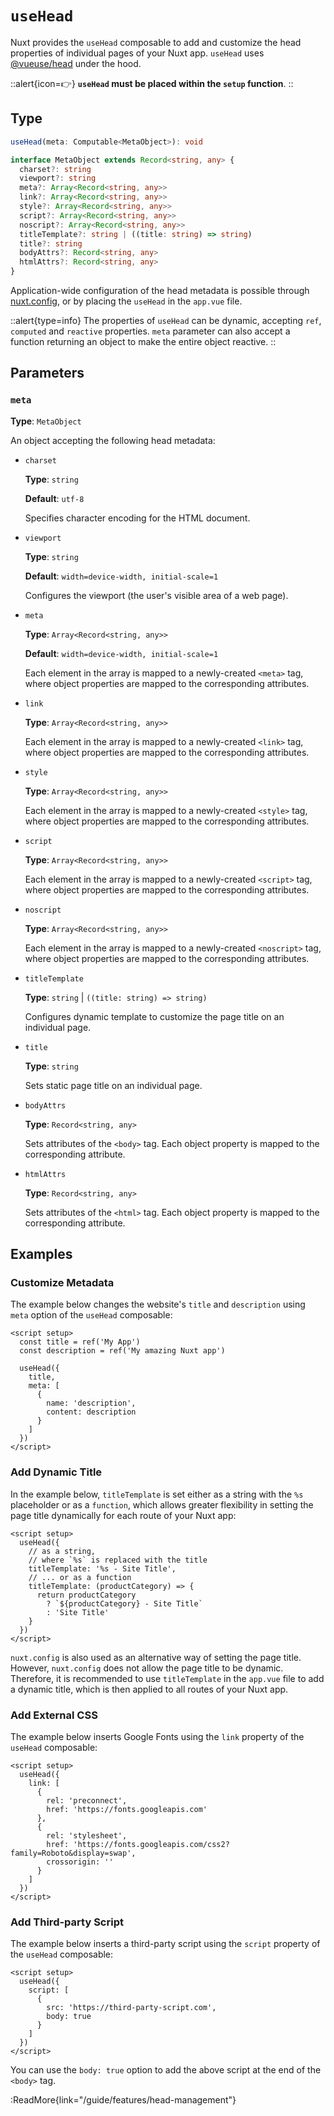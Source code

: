 # `useHead`

Nuxt provides the `useHead` composable to add and customize the head properties of individual pages of your Nuxt app. `useHead` uses [@vueuse/head](https://github.com/vueuse/head) under the hood.

::alert{icon=👉}
**`useHead` must be placed within the `setup` function**.
::

## Type

```ts
useHead(meta: Computable<MetaObject>): void

interface MetaObject extends Record<string, any> {
  charset?: string
  viewport?: string
  meta?: Array<Record<string, any>>
  link?: Array<Record<string, any>>
  style?: Array<Record<string, any>>
  script?: Array<Record<string, any>>
  noscript?: Array<Record<string, any>>
  titleTemplate?: string | ((title: string) => string)
  title?: string
  bodyAttrs?: Record<string, any>
  htmlAttrs?: Record<string, any>
}
```

Application-wide configuration of the head metadata is possible through [nuxt.config](/api/configuration/nuxt.config#head), or by placing the `useHead` in the `app.vue` file.

::alert{type=info}
The properties of `useHead` can be dynamic, accepting `ref`, `computed` and `reactive` properties. `meta` parameter can also accept a function returning an object to make the entire object reactive.
::

## Parameters

### `meta`

**Type**: `MetaObject`

An object accepting the following head metadata:

- `charset`

  **Type**: `string`

  **Default**: `utf-8`

  Specifies character encoding for the HTML document.

- `viewport`

  **Type**: `string`

  **Default**: `width=device-width, initial-scale=1`

  Configures the viewport (the user's visible area of a web page).

- `meta`

  **Type**: `Array<Record<string, any>>`

  **Default**: `width=device-width, initial-scale=1`

  Each element in the array is mapped to a newly-created `<meta>` tag, where object properties are mapped to the corresponding attributes.

- `link`

  **Type**: `Array<Record<string, any>>`

  Each element in the array is mapped to a newly-created `<link>` tag, where object properties are mapped to the corresponding attributes.

- `style`

  **Type**: `Array<Record<string, any>>`

  Each element in the array is mapped to a newly-created `<style>` tag, where object properties are mapped to the corresponding attributes.

- `script`

  **Type**: `Array<Record<string, any>>`

  Each element in the array is mapped to a newly-created `<script>` tag, where object properties are mapped to the corresponding attributes.

- `noscript`

  **Type**: `Array<Record<string, any>>`

  Each element in the array is mapped to a newly-created `<noscript>` tag, where object properties are mapped to the corresponding attributes.

- `titleTemplate`

  **Type**: `string` | `((title: string) => string)`

  Configures dynamic template to customize the page title on an individual page.

- `title`

  **Type**: `string`

  Sets static page title on an individual page.

- `bodyAttrs`

  **Type**: `Record<string, any>`

  Sets attributes of the `<body>` tag. Each object property is mapped to the corresponding attribute.

- `htmlAttrs`

  **Type**: `Record<string, any>`

  Sets attributes of the `<html>` tag. Each object property is mapped to the corresponding attribute.

## Examples

### Customize Metadata

The example below changes the website's `title` and `description` using `meta` option of the `useHead` composable:

```vue
<script setup>
  const title = ref('My App')
  const description = ref('My amazing Nuxt app')

  useHead({
    title,
    meta: [
      {
        name: 'description',
        content: description
      }
    ]
  })
</script>
```

### Add Dynamic Title

In the example below, `titleTemplate` is set either as a string with the `%s` placeholder or as a `function`, which allows greater flexibility in setting the page title dynamically for each route of your Nuxt app:

```vue [app.vue]
<script setup>
  useHead({
    // as a string,
    // where `%s` is replaced with the title
    titleTemplate: '%s - Site Title',
    // ... or as a function 
    titleTemplate: (productCategory) => {
      return productCategory
        ? `${productCategory} - Site Title`
        : 'Site Title'
    }
  })
</script>
```

`nuxt.config` is also used as an alternative way of setting the page title. However, `nuxt.config` does not allow the page title to be dynamic. Therefore, it is recommended to use `titleTemplate` in the `app.vue` file to add a dynamic title, which is then applied to all routes of your Nuxt app.

### Add External CSS

The example below inserts Google Fonts using the `link` property of the `useHead` composable:

```vue
<script setup>  
  useHead({
    link: [
      { 
        rel: 'preconnect', 
        href: 'https://fonts.googleapis.com'
      },
      { 
        rel: 'stylesheet', 
        href: 'https://fonts.googleapis.com/css2?family=Roboto&display=swap', 
        crossorigin: '' 
      }
    ]
  })
</script>
```

### Add Third-party Script

The example below inserts a third-party script using the `script` property of the `useHead` composable:

```vue
<script setup>
  useHead({
    script: [
      {
        src: 'https://third-party-script.com',
        body: true
      }
    ]
  })
</script>
```

You can use the `body: true` option to add the above script at the end of the `<body>` tag.

:ReadMore{link="/guide/features/head-management"}
